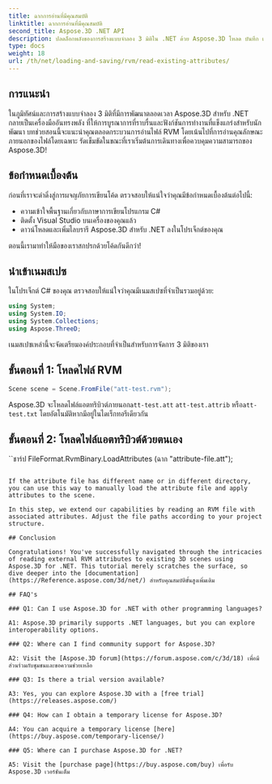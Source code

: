 ```yaml
---
title: ฉากการอ่านที่มีคุณสมบัติ
linktitle: ฉากการอ่านที่มีคุณสมบัติ
second_title: Aspose.3D .NET API
description: ปลดล็อกพลังของการสร้างแบบจำลอง 3 มิติใน .NET ด้วย Aspose.3D โหลด บันทึก และจัดการฉากต่างๆ ได้อย่างง่ายดาย ดำดิ่งสู่โลกแห่งความเป็นไปได้ที่ไร้ขีดจำกัด
type: docs
weight: 18
url: /th/net/loading-and-saving/rvm/read-existing-attributes/
---
```

## การแนะนำ

ในภูมิทัศน์และการสร้างแบบจำลอง 3 มิติที่มีการพัฒนาตลอดเวลา Aspose.3D สำหรับ .NET กลายเป็นเครื่องมืออันทรงพลัง ที่ให้การบูรณาการที่ราบรื่นและฟังก์ชันการทำงานที่แข็งแกร่งสำหรับนักพัฒนา บทช่วยสอนนี้จะแนะนำคุณตลอดกระบวนการอ่านไฟล์ RVM โดยเน้นไปที่การอ่านคุณลักษณะภายนอกของไฟล์โดยเฉพาะ รัดเข็มขัดในขณะที่เราเริ่มต้นการเดินทางเพื่อควบคุมความสามารถของ Aspose.3D!

## ข้อกำหนดเบื้องต้น

ก่อนที่เราจะดำดิ่งสู่การผจญภัยการเขียนโค้ด ตรวจสอบให้แน่ใจว่าคุณมีข้อกำหนดเบื้องต้นต่อไปนี้:

- ความเข้าใจพื้นฐานเกี่ยวกับภาษาการเขียนโปรแกรม C#
- ติดตั้ง Visual Studio บนเครื่องของคุณแล้ว
- ดาวน์โหลดและเพิ่มไลบรารี Aspose.3D สำหรับ .NET ลงในโปรเจ็กต์ของคุณ

ตอนนี้เรามาทำให้มือของเราสกปรกด้วยโค้ดกันดีกว่า!

## นำเข้าเนมสเปซ

ในโปรเจ็กต์ C# ของคุณ ตรวจสอบให้แน่ใจว่าคุณมีเนมสเปซที่จำเป็นรวมอยู่ด้วย:

```csharp
using System;
using System.IO;
using System.Collections;
using Aspose.ThreeD;
```

เนมสเปซเหล่านี้จะจัดเตรียมองค์ประกอบที่จำเป็นสำหรับการจัดการ 3 มิติของเรา



## ขั้นตอนที่ 1: โหลดไฟล์ RVM
```csharp
Scene scene = Scene.FromFile("att-test.rvm");
```

Aspose.3D จะโหลดไฟล์แอตทริบิวต์ภายนอก`att-test.att` `att-test.attrib` หรือ`att-test.txt` โดยอัตโนมัติหากมีอยู่ในไดเร็กทอรีเดียวกัน


## ขั้นตอนที่ 2: โหลดไฟล์แอตทริบิวต์ด้วยตนเอง

``ชาร์ป
FileFormat.RvmBinary.LoadAttributes (ฉาก "attribute-file.att");
```

If the attribute file has different name or in different directory, you can use this way to manually load the attribute file and apply attributes to the scene.

In this step, we extend our capabilities by reading an RVM file with associated attributes. Adjust the file paths according to your project structure.

## Conclusion

Congratulations! You've successfully navigated through the intricacies of reading external RVM attributes to existing 3D scenes using Aspose.3D for .NET. This tutorial merely scratches the surface, so dive deeper into the [documentation](https://Reference.aspose.com/3d/net/) สำหรับคุณสมบัติขั้นสูงเพิ่มเติม

## FAQ's

### Q1: Can I use Aspose.3D for .NET with other programming languages?

A1: Aspose.3D primarily supports .NET languages, but you can explore interoperability options.

### Q2: Where can I find community support for Aspose.3D?

A2: Visit the [Aspose.3D forum](https://forum.aspose.com/c/3d/18) เพื่อมีส่วนร่วมกับชุมชนและขอความช่วยเหลือ

### Q3: Is there a trial version available?

A3: Yes, you can explore Aspose.3D with a [free trial](https://releases.aspose.com/)

### Q4: How can I obtain a temporary license for Aspose.3D?

A4: You can acquire a temporary license [here](https://buy.aspose.com/temporary-license/)

### Q5: Where can I purchase Aspose.3D for .NET?

A5: Visit the [purchase page](https://buy.aspose.com/buy) เพื่อรับ Aspose.3D เวอร์ชันเต็ม